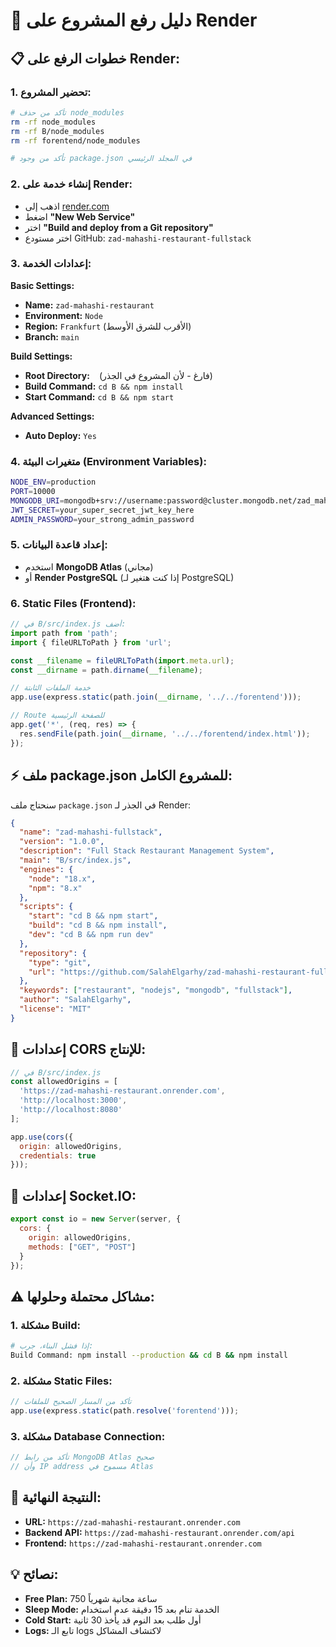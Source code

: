 # 🎯 دليل رفع المشروع على Render

## 📋 خطوات الرفع على Render:

### 1. **تحضير المشروع:**
```bash
# تأكد من حذف node_modules
rm -rf node_modules
rm -rf B/node_modules
rm -rf forentend/node_modules

# تأكد من وجود package.json في المجلد الرئيسي
```

### 2. **إنشاء خدمة على Render:**
- اذهب إلى [render.com](https://render.com)
- اضغط **"New Web Service"**
- اختر **"Build and deploy from a Git repository"**
- اختر مستودع GitHub: `zad-mahashi-restaurant-fullstack`

### 3. **إعدادات الخدمة:**

**Basic Settings:**
- **Name:** `zad-mahashi-restaurant`
- **Environment:** `Node`
- **Region:** `Frankfurt` (الأقرب للشرق الأوسط)
- **Branch:** `main`

**Build Settings:**
- **Root Directory:** ` ` (فارغ - لأن المشروع في الجذر)
- **Build Command:** `cd B && npm install`
- **Start Command:** `cd B && npm start`

**Advanced Settings:**
- **Auto Deploy:** `Yes`

### 4. **متغيرات البيئة (Environment Variables):**
```bash
NODE_ENV=production
PORT=10000
MONGODB_URI=mongodb+srv://username:password@cluster.mongodb.net/zad_mahashi
JWT_SECRET=your_super_secret_jwt_key_here
ADMIN_PASSWORD=your_strong_admin_password
```

### 5. **إعداد قاعدة البيانات:**
- استخدم **MongoDB Atlas** (مجاني)
- أو **Render PostgreSQL** (إذا كنت هتغير لـ PostgreSQL)

### 6. **Static Files (Frontend):**
```javascript
// في B/src/index.js أضف:
import path from 'path';
import { fileURLToPath } from 'url';

const __filename = fileURLToPath(import.meta.url);
const __dirname = path.dirname(__filename);

// خدمة الملفات الثابتة
app.use(express.static(path.join(__dirname, '../../forentend')));

// Route للصفحة الرئيسية
app.get('*', (req, res) => {
  res.sendFile(path.join(__dirname, '../../forentend/index.html'));
});
```

## ⚡ **ملف package.json للمشروع الكامل:**

سنحتاج ملف `package.json` في الجذر لـ Render:

```json
{
  "name": "zad-mahashi-fullstack",
  "version": "1.0.0",
  "description": "Full Stack Restaurant Management System",
  "main": "B/src/index.js",
  "engines": {
    "node": "18.x",
    "npm": "8.x"
  },
  "scripts": {
    "start": "cd B && npm start",
    "build": "cd B && npm install",
    "dev": "cd B && npm run dev"
  },
  "repository": {
    "type": "git",
    "url": "https://github.com/SalahElgarhy/zad-mahashi-restaurant-fullstack.git"
  },
  "keywords": ["restaurant", "nodejs", "mongodb", "fullstack"],
  "author": "SalahElgarhy",
  "license": "MIT"
}
```

## 🔄 **إعدادات CORS للإنتاج:**
```javascript
// في B/src/index.js
const allowedOrigins = [
  'https://zad-mahashi-restaurant.onrender.com',
  'http://localhost:3000',
  'http://localhost:8080'
];

app.use(cors({
  origin: allowedOrigins,
  credentials: true
}));
```

## 📱 **إعدادات Socket.IO:**
```javascript
export const io = new Server(server, {
  cors: {
    origin: allowedOrigins,
    methods: ["GET", "POST"]
  }
});
```

## ⚠️ **مشاكل محتملة وحلولها:**

### 1. **مشكلة Build:**
```bash
# إذا فشل البناء، جرب:
Build Command: npm install --production && cd B && npm install
```

### 2. **مشكلة Static Files:**
```javascript
// تأكد من المسار الصحيح للملفات
app.use(express.static(path.resolve('forentend')));
```

### 3. **مشكلة Database Connection:**
```javascript
// تأكد من رابط MongoDB Atlas صحيح
// وأن IP address مسموح في Atlas
```

## 🚀 **النتيجة النهائية:**
- **URL:** `https://zad-mahashi-restaurant.onrender.com`
- **Backend API:** `https://zad-mahashi-restaurant.onrender.com/api`
- **Frontend:** `https://zad-mahashi-restaurant.onrender.com`

## 💡 **نصائح:**
- **Free Plan:** 750 ساعة مجانية شهرياً
- **Sleep Mode:** الخدمة تنام بعد 15 دقيقة عدم استخدام
- **Cold Start:** أول طلب بعد النوم قد يأخذ 30 ثانية
- **Logs:** تابع الـ logs لاكتشاف المشاكل